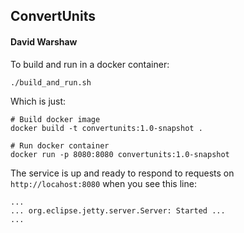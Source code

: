 ## ConvertUnits

#### David Warshaw

To build and run in a docker container:

    ./build_and_run.sh

Which is just:

    # Build docker image
    docker build -t convertunits:1.0-snapshot .
    
    # Run docker container
    docker run -p 8080:8080 convertunits:1.0-snapshot

The service is up and ready to respond to requests on `http://locahost:8080` when you see this line:

    ...
    ... org.eclipse.jetty.server.Server: Started ...
    ...
